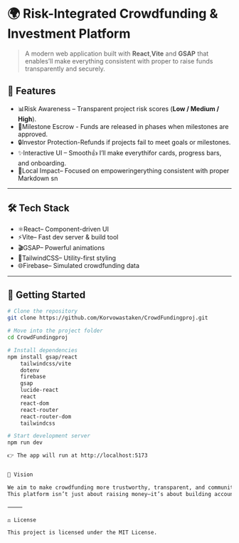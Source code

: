 # 🌍 Risk-Integrated Crowdfunding & Investment Platform  

> A modern web application built with **React**,**Vite** and **GSAP** that enables’ll make everything consistent with proper to raise funds transparently and securely.  

## 🔑 Features  

- 📊Risk Awareness – Transparent project risk scores (**Low / Medium / High**).  
- 🏦Milestone Escrow - Funds are released in phases when milestones are approved.  
- 🔒Investor Protection-Refunds if projects fail to meet goals or milestones.  
- ✨Interactive UI – Smooth👍 I’ll make everythifor cards, progress bars, and onboarding.  
- 🌱Local Impact– Focused on empoweringerything consistent with proper Markdown sn  

---

## 🛠️ Tech Stack  

- ⚛️React– Component-driven UI  
- ⚡Vite– Fast dev server & build tool  
- 🎬GSAP– Powerful animations  
- 🎨TailwindCSS– Utility-first styling  
- 🌐Firebase– Simulated crowdfunding data  

---

## 🚀 Getting Started  

```bash
# Clone the repository
git clone https://github.com/Korvowastaken/CrowdFundingproj.git

# Move into the project folder
cd CrowdFundingproj

# Install dependencies
npm install gsap/react
    tailwindcss/vite
    dotenv
    firebase
    gsap
    lucide-react
    react
    react-dom
    react-router
    react-router-dom
    tailwindcss

# Start development server
npm run dev

👉 The app will run at http://localhost:5173


🌟 Vision

We aim to make crowdfunding more trustworthy, transparent, and community-driven.
This platform isn’t just about raising money—it’s about building accountability between local founders and backers, ensuring that every contribution leads to real, sustainable growth.

⸻

⚖️ License

This project is licensed under the MIT License.
